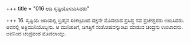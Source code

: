 +++
title = "016 ಆದಿ ಸೃಷ್ಟಿಯೊಳುದಿಸಿದರು"

+++
16. ಸೃಷ್ಟಿಯ ಆದಿಯಲ್ಲಿ ಬ್ರಹ್ಮನ ಸಂಕಲ್ಪದಿಂದ ದಕ್ಷನೇ ಮೊದಲಾದ ಪ್ರಸಿದ್ಧ ನವ ಪ್ರಜೇಶ್ವರರು ಉದಿಸಿದರು. ಅವರಲ್ಲಿ ಅತ್ರಿಮುನಿಯೊಬ್ಬನು. ಆ ಮುನಿಪತಿಗೆ, ಜಗತ್ತಿಗೆ ಸಂತೋಷವನ್ನುಂಟು ಮಾಡುವ ಚಂದ್ರನು ಉಂಟಾದನು. ಅವನಿಂದ ಚಂದ್ರವಂಶ ಮೊದಲಾಯ್ತು.